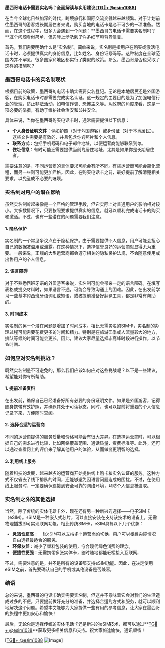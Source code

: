 **墨西哥电话卡需要实名吗？全面解读与实用建议[[TG💪+ @esim1088](https://t.me/s/esim1088)]**

在当今全球化日益加深的时代，跨境旅行和国际交流变得越来越频繁。对于计划前往墨西哥的游客或长期居住者来说，购买当地的电话卡是必不可少的一项准备。然而，在这个过程中，很多人会遇到一个问题：**墨西哥的电话卡需要实名制吗？**这个问题看似简单，但实际上涉及到了许多细节和背景信息。

首先，我们需要明确什么是“实名制”。简单来说，实名制是指用户在购买或激活电话卡时，必须提供真实的身份信息，比如姓名、身份证号码等。这种制度在全球范围内并不罕见，很多国家和地区都实行了类似的政策。那么，墨西哥是否也采取了这样的措施呢？

### 墨西哥电话卡的实名制现状

根据目前的政策，墨西哥的电话卡确实需要实名登记。无论是本地居民还是外国游客，在购买电话卡时都需要完成实名认证。这一规定的主要目的是为了加强电信行业的管理，防止非法活动，如电信诈骗、恐怖主义等。从政府的角度来看，这是一项必要的举措，有助于维护社会治安和公共安全。

具体来说，当你在墨西哥购买电话卡时，通常需要提供以下信息：

- **个人身份证明文件**：例如护照（对于外国游客）或身份证（对于本地居民）。这些文件需要是有效的，并且包含你的照片和个人信息。
- **联系方式**：包括手机号码和电子邮件地址，以便运营商能够联系到你。
- **住址信息**：有时可能还需要提供当前的居住地址，尤其是如果你是长期居住者。

需要注意的是，不同运营商的具体要求可能会有所不同。有些运营商可能会简化流程，而另一些则可能更加严格。因此，在购买电话卡之前，最好提前了解清楚相关要求，以免造成不必要的麻烦。

### 实名制对用户的潜在影响

虽然实名制听起来像是一个严格的管理手段，但它实际上对普通用户的影响相对较小。大多数情况下，只要按照要求提供真实的信息，就可以顺利完成电话卡的购买和激活。不过，也有一些潜在的问题需要我们注意。

#### 1. **隐私保护**
实名制的一个常见争议点在于隐私保护。由于需要提供个人信息，用户可能会担心自己的数据被滥用或泄露。在这种情况下，选择信誉良好的运营商就显得尤为重要。一般来说，正规的大型运营商都会遵守相关的隐私保护法规，不会随意使用或出售用户的个人信息。

#### 2. **语言障碍**
对于不熟悉西班牙语的外国游客来说，实名制可能会带来一定的语言障碍。在填写表格或提交材料时，如果语言不通，可能会导致沟通上的困难。因此，在出发前学习一些基本的西班牙语词汇或短语，或者提前准备好翻译工具，都是非常有帮助的。

#### 3. **时间成本**
实名制的另一个潜在问题是增加了时间成本。相比无需实名的SIM卡，实名制的办理过程可能需要花费更多的时间和精力。特别是在旅游旺季或人流量较大的地方，排队等候的时间可能会更长。因此，建议大家尽量选择非高峰时段进行操作，以节省时间。

### 如何应对实名制挑战？

既然实名制是不可避免的，那么我们应该如何应对这些挑战呢？以下是一些建议，希望能对你有所帮助。

#### 1. **提前准备资料**
在出发前，确保自己已经准备好所有必要的身份证明文件。如果是外国游客，记得随身携带有效护照，并确保其处于可读状态。同时，也可以提前将重要的个人信息记录下来，方便随时查阅。

#### 2. **选择合适的运营商**
不同的运营商提供的服务质量和价格可能会有很大差异。在选择运营商时，可以根据自己的需求进行比较，比如网络覆盖范围、通话质量、资费标准等。此外，还可以通过查看网上的评价来了解其他用户的体验，从而做出更明智的选择。

#### 3. **利用线上服务**
随着科技的发展，越来越多的运营商开始提供线上购卡和实名认证的服务。这种方式不仅省去了线下排队的时间，还能够避免因语言问题造成的困扰。不过，在使用线上服务时，一定要确保连接到安全可靠的网络环境，以防个人信息被盗取。

### 实名制之外的其他选择

当然，除了传统的实体电话卡外，现在还有另一种新兴的选择——电子SIM卡（eSIM）。eSIM是一种嵌入式芯片，可以直接安装在支持该技术的设备上，无需物理插拔即可实现联网功能。相比传统SIM卡，eSIM具有以下几个优势：

- **灵活性更高**：一张eSIM可以支持多个运营商的切换，用户可以根据实际情况自由选择最适合的服务。
- **环保友好**：减少了塑料包装的使用，符合现代绿色消费的理念。
- **便捷性更强**：无需携带多张实体卡，随时随地都能轻松接入互联网。

不过，需要注意的是，并不是所有的设备都支持eSIM功能。因此，在决定使用eSIM之前，首先要确认自己的手机或其他设备是否兼容。

### 结语

总的来说，墨西哥的电话卡确实需要实名制，但这并不意味着它会对我们的生活造成过多的不便。只要提前做好充分的准备，并选择合适的方式和服务，就可以顺利地解决这个问题。希望本文能够为大家提供一些有用的参考信息，让大家在墨西哥的旅程中更加安心和愉快！

最后，无论你是选择传统的实体电话卡还是新兴的eSIM技术，都可以通过**[TG💪+ @esim1088](https://t.me/s/esim1088)**获取更多相关信息和支持。祝大家旅途愉快，通讯顺畅！ 

[[TG💪+ @esim1088](https://t.me/s/esim1088) ![Image](https://i.postimg.cc/4NQfJmqS/Snipaste-2025-05-13-00-14-12.png)]